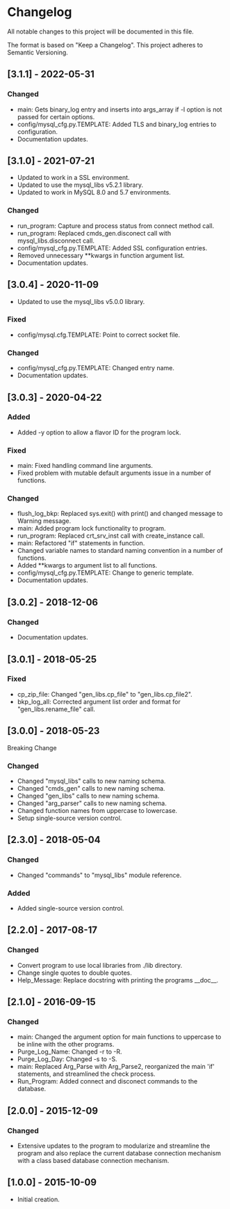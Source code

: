 # Changelog
All notable changes to this project will be documented in this file.

The format is based on "Keep a Changelog".  This project adheres to Semantic Versioning.


## [3.1.1] - 2022-05-31
### Changed
- main: Gets binary_log entry and inserts into args_array if -l option is not passed for certain options.
- config/mysql_cfg.py.TEMPLATE: Added TLS and binary_log entries to configuration.
- Documentation updates.


## [3.1.0] - 2021-07-21
- Updated to work in a SSL environment.
- Updated to use the mysql_libs v5.2.1 library.
- Updated to work in MySQL 8.0 and 5.7 environments.

### Changed
- run_program:  Capture and process status from connect method call.
- run_program:  Replaced cmds_gen.disconect call with mysql_libs.disconnect call.
- config/mysql_cfg.py.TEMPLATE: Added SSL configuration entries.
- Removed unnecessary \*\*kwargs in function argument list.
- Documentation updates.


## [3.0.4] - 2020-11-09
- Updated to use the mysql_libs v5.0.0 library.

### Fixed
- config/mysql.cfg.TEMPLATE:  Point to correct socket file.

### Changed
- config/mysql_cfg.py.TEMPLATE:  Changed entry name.
- Documentation updates.


## [3.0.3] - 2020-04-22
### Added
- Added -y option to allow a flavor ID for the program lock.

### Fixed
- main:  Fixed handling command line arguments.
- Fixed problem with mutable default arguments issue in a number of functions.

### Changed
- flush_log_bkp:  Replaced sys.exit() with print() and changed message to Warning message.
- main:  Added program lock functionality to program.
- run_program:  Replaced crt_srv_inst call with create_instance call.
- main:  Refactored "if" statements in function.
- Changed variable names to standard naming convention in a number of functions.
- Added \*\*kwargs to argument list to all functions.
- config/mysql_cfg.py.TEMPLATE:  Change to generic template.
- Documentation updates.


## [3.0.2] - 2018-12-06
### Changed
- Documentation updates.


## [3.0.1] - 2018-05-25
### Fixed
- cp_zip_file:  Changed "gen_libs.cp_file" to "gen_libs.cp_file2".
- bkp_log_all:  Corrected argument list order and format for "gen_libs.rename_file" call.


## [3.0.0] - 2018-05-23
Breaking Change

### Changed
- Changed "mysql_libs" calls to new naming schema.
- Changed "cmds_gen" calls to new naming schema.
- Changed "gen_libs" calls to new naming schema.
- Changed "arg_parser" calls to new naming schema.
- Changed function names from uppercase to lowercase.
- Setup single-source version control.


## [2.3.0] - 2018-05-04
### Changed
- Changed "commands" to "mysql_libs" module reference.

### Added
- Added single-source version control.


## [2.2.0] - 2017-08-17
### Changed
- Convert program to use local libraries from ./lib directory.
- Change single quotes to double quotes.
- Help_Message:  Replace docstring with printing the programs \_\_doc\_\_.


## [2.1.0] - 2016-09-15
### Changed
- main:  Changed the argument option for main functions to uppercase to be inline with the other programs.
- Purge_Log_Name:  Changed -r to -R.
- Purge_Log_Day:  Changed -s to -S.
- main:  Replaced Arg_Parse with Arg_Parse2, reorganized the main 'if' statements, and streamlined the check process.
- Run_Program:  Added connect and disconect commands to the database.


## [2.0.0] - 2015-12-09
### Changed
- Extensive updates to the program to modularize and streamline the program and also replace the current database connection mechanism with a class based database connection mechanism.


## [1.0.0] - 2015-10-09
- Initial creation.

